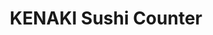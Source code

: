 ---
layout: place
title: "KENAKI Sushi Counter"
permalink: /maryland/gaithersburg/kenaki-sushi-counter.html
stateAbbr: MD
stateName: Maryland
cityName: Gaithersburg
seo:
  name: "KENAKI Sushi Counter"
  type: Restaurant
  links: https://www.kenakisushi.com/
description: "Looking for sushi in Gaithersburg, Maryland? Check out KENAKI Sushi Counter for a delightful Japanese dining experience. Enjoy a variety of sushi and other d..."
place_id: ChIJHSzJWaMttokR1XC7LUxFYfM
photos:
  - name: >-
      places/ChIJHSzJWaMttokR1XC7LUxFYfM/photos/AeeoHcJ7RS3ulAIh00qwRdN2MsbgWos6X4FINuev4LZZdIcDxf3WFWg_Wg8SADkD50V2q3gNjiVlkdN40_FfX2E73WqQQzQ1sAqAybv7FQ8xj7v_okw3cnOtVe-7UejQCdx0OplUNyvjA6fsas-wahmSDQV3CTgTAijHgGMDazMn4EVXxyAeNrC7JTfCQeMB-jFeUTbH5DYI0oImRDW3DD1_UZ7gIpln9nMbTse6QJniCEEpslOGDAhWfxdeQnaDiKClnIfqyg5ML-SD8Smle69w0fjsVjfC8ZdHKltHLlMGdiHO4A
    widthPx: 960
    heightPx: 958
    authorAttributions:
      - displayName: KENAKI Sushi Counter
        uri: https://maps.google.com/maps/contrib/104185945579756942824
        photoUri: >-
          https://lh3.googleusercontent.com/a-/ALV-UjX9ZTpho0R1NB4-YtDjxD4ggcZceW9PWhheQfXvqPM9SU7kkUM=s100-p-k-no-mo
    flagContentUri: >-
      https://www.google.com/local/imagery/report/?cb_client=maps_api_places.places_api&image_key=!1e10!2sAF1QipNKkQSmlWmilpg4bJtmlx5WwHryWNVT5StUECvt&hl=en-US
    googleMapsUri: >-
      https://www.google.com/maps/place//data=!3m4!1e2!3m2!1sAF1QipNKkQSmlWmilpg4bJtmlx5WwHryWNVT5StUECvt!2e10!4m2!3m1!1s0x89b62da359c92c1d:0xf361454c2dbb70d5
  - name: >-
      places/ChIJHSzJWaMttokR1XC7LUxFYfM/photos/AeeoHcJQX7tdeqfHktY12B_KATFJO4v1lqOTqmWJ_3izDRR1BDSx6jr9BSyGk_mcXDCwEfaAYoYh6Mp_9_WXSgUuOpSZx9qiOK_JFGeujcw71vAdGyi6yeUMp2HvG5cMOKPIZH8sBorZwbb1BMsgu0qFeHP9E9nqqHZOMcbjpd6TTXEL7As7b4X5WR7KykgdMr41OZU-VpbT7Nn1OA2PHqYUKH_9zAD1FHRJGgWK4DfdjnxGPTYMoxgbxPQrcyEgKMNvInfeVvbghwVMR2NipyyDhFRzNtJVHYnQrn15vehUtGC_8g
    widthPx: 3024
    heightPx: 3744
    authorAttributions:
      - displayName: KENAKI Sushi Counter
        uri: https://maps.google.com/maps/contrib/104185945579756942824
        photoUri: >-
          https://lh3.googleusercontent.com/a-/ALV-UjX9ZTpho0R1NB4-YtDjxD4ggcZceW9PWhheQfXvqPM9SU7kkUM=s100-p-k-no-mo
    flagContentUri: >-
      https://www.google.com/local/imagery/report/?cb_client=maps_api_places.places_api&image_key=!1e10!2sAF1QipPsNhlZpSuq9l7hSHG5P2UVkOMIunTx7mGLnM7J&hl=en-US
    googleMapsUri: >-
      https://www.google.com/maps/place//data=!3m4!1e2!3m2!1sAF1QipPsNhlZpSuq9l7hSHG5P2UVkOMIunTx7mGLnM7J!2e10!4m2!3m1!1s0x89b62da359c92c1d:0xf361454c2dbb70d5
  - name: >-
      places/ChIJHSzJWaMttokR1XC7LUxFYfM/photos/AeeoHcJwH-cFApJCqctLascSXM6nwFJyi9zbxd7akXBeGAgJDbGKX2Gu8knh-gRogktuAncXr0_nFWbu5s_7OEbw-kB16nLq4dlTrbgof-DVDgXkpsTqA-P9dJ1UylP9VhtxtuU_x_LT9HyskM6698IhpB7DnMYgN1gxZHFGvEG_9XcEhgvAVfzmezr7rlBlg8KLB8vQoZJrgbCGpypbHtdyqYG5CwqZ9zkY2uXGLOghD-MizaIlhXRqagB_PNZY8GzcfLCjVc0p70GA48CKKngO6pehEv9Zxwt9zM1s2hlnSdBPyYAd-RJoom1jLxK4bOd8eNp0hfrfOr9HqDJjUA5QYB64fp2MVR3iqFpXDGj1JM84B0c9o5RUECSRwkKgbzYcn3zm6WPlAXLrJesDS5zCWZ98bD6AFBb2iZHI2lz-0fOMyJJU
    widthPx: 3000
    heightPx: 4000
    authorAttributions:
      - displayName: Felipe Nogueira (PePeTD)
        uri: https://maps.google.com/maps/contrib/116619397333610122236
        photoUri: >-
          https://lh3.googleusercontent.com/a-/ALV-UjUZCpsxAe8Ym-FLpijxhUSAe4SecFzl8gYpvigT4XbUvpAeg780=s100-p-k-no-mo
    flagContentUri: >-
      https://www.google.com/local/imagery/report/?cb_client=maps_api_places.places_api&image_key=!1e10!2sCIHM0ogKEICAgMDwtJq__QE&hl=en-US
    googleMapsUri: >-
      https://www.google.com/maps/place//data=!3m4!1e2!3m2!1sCIHM0ogKEICAgMDwtJq__QE!2e10!4m2!3m1!1s0x89b62da359c92c1d:0xf361454c2dbb70d5
  - name: >-
      places/ChIJHSzJWaMttokR1XC7LUxFYfM/photos/AeeoHcICh7ovKwYUNzZ0SBEp4kpYED8bYn15oUtbkmB2B2XanX-4xHOooqwOCO-zD5ywxhpmuNRlKby11eHZkSw6QebU3Smh96hoN11AMylWsg-als1Hq-epjsxPbGgZ5jdpvZKVMY2HN7dhWdHcpEsOqCSoqMD-Ic4QyUKtw8CtzMId6uHCRc5t3uP4quOu2OHE0E5x-DzAJZTSJ9L0PAC6jihET3i4QrEAMkQIOfJw0-A9gSDTkuz9U7Wgf2R_fIpNwzH0tiVRFh6bu2gLtYD-S4KPTZ2xHz1mRfkYpO85dC763A
    widthPx: 2048
    heightPx: 1534
    authorAttributions:
      - displayName: KENAKI Sushi Counter
        uri: https://maps.google.com/maps/contrib/104185945579756942824
        photoUri: >-
          https://lh3.googleusercontent.com/a-/ALV-UjX9ZTpho0R1NB4-YtDjxD4ggcZceW9PWhheQfXvqPM9SU7kkUM=s100-p-k-no-mo
    flagContentUri: >-
      https://www.google.com/local/imagery/report/?cb_client=maps_api_places.places_api&image_key=!1e10!2sAF1QipPd80AcypoUYGHrvbA5SsZKVytl1n41ksH3Z3-j&hl=en-US
    googleMapsUri: >-
      https://www.google.com/maps/place//data=!3m4!1e2!3m2!1sAF1QipPd80AcypoUYGHrvbA5SsZKVytl1n41ksH3Z3-j!2e10!4m2!3m1!1s0x89b62da359c92c1d:0xf361454c2dbb70d5
  - name: >-
      places/ChIJHSzJWaMttokR1XC7LUxFYfM/photos/AeeoHcJ9zIvQ8EKU_OSQZ0281Tb_4i8oIZwA4_lGUQby56xgmApIIWO63J2bdL34Bl0SMIry6IxPC9IpilWIqs83f2IHBC6Ht0Q8EsLxbs5jeEjeYW0Jg5Fe9cJ5ZR0zDOVT6tUn59HIvGGjAgeB2nfLYLTB_62oAu4UPBHT5r0QkiTxPV8v74Pv_Bz6WsBxItcTeCLly_wC3ak082x7idmaXReUVBW5MRjfnoCwEihURhMS100QyCmagX3dss0C0FYQYInWiWIJl8z0BX0VA66ZlPJykuFO2icDuH5tP-8rrc1CWimh2Zz9jUTvlMstX60ILsj0UaNzNn7Cbv6C5_Wavur9jQ9AmcwEPZZoAYuBT_y_j7kD6i3NEJK71O_sFljDFX5jMJ6Wd8OJ8arhzMlCRKRocg9WQziTh02DmsS8Dpq1yYnr
    widthPx: 4800
    heightPx: 3389
    authorAttributions:
      - displayName: D L
        uri: https://maps.google.com/maps/contrib/117302160998994157782
        photoUri: >-
          https://lh3.googleusercontent.com/a-/ALV-UjVd6_YD8O3GGOMTCa6wnZfS-78-BeDaAq1bznxmZhJE2Pr-GUNr=s100-p-k-no-mo
    flagContentUri: >-
      https://www.google.com/local/imagery/report/?cb_client=maps_api_places.places_api&image_key=!1e10!2sCIHM0ogKEICAgICrqe3T_gE&hl=en-US
    googleMapsUri: >-
      https://www.google.com/maps/place//data=!3m4!1e2!3m2!1sCIHM0ogKEICAgICrqe3T_gE!2e10!4m2!3m1!1s0x89b62da359c92c1d:0xf361454c2dbb70d5
  - name: >-
      places/ChIJHSzJWaMttokR1XC7LUxFYfM/photos/AeeoHcJ5uW6r3YqXduv7vz2lnkNytZT6xhtJ3Aka0N406p_hpC7PX_OTivD3-iNfn2EIawmUnT7BMXLUHJLwvH_HDebzopVPwOJ-N08s7OcUW4pveFKOyIv93_0jDLC2LTSNstDd0fpbkdUebeC1ZH47oy92FC6nJ3DaUTXFI0D1D99b9T3bT8bKsVyFSmjHIdmY0LEVc19cm1jkdFWK60mQCUx5QMnoIltZ8siQ4AqmmffOStcaxl3phs_jlvIDXmPSz5q7Pnsrc3x7kh1YejkFV7bYVis78SpEOiF3xeOxs2OIGWDNaAy849BlIDVRs4DIeYiLdK4x7BsLHrNi_FL9M2wNYBtFg-BqIMPxtoWvt56QdTVFKVwBZ7x7F36BeEDOhxKbmWIJBDbR8ow0WN9C1dFRb-kxEGBG8cr-Zfu6BhxjuQ
    widthPx: 4000
    heightPx: 1800
    authorAttributions:
      - displayName: Monkeyboi Reviews
        uri: https://maps.google.com/maps/contrib/109990028714752094882
        photoUri: >-
          https://lh3.googleusercontent.com/a-/ALV-UjUDp3JWxqLixYyyPKgBmAsa5wgLm3MVFKm5lJnCYnZWz7PbYiYU=s100-p-k-no-mo
    flagContentUri: >-
      https://www.google.com/local/imagery/report/?cb_client=maps_api_places.places_api&image_key=!1e10!2sCIHM0ogKEICAgICl3qbjfw&hl=en-US
    googleMapsUri: >-
      https://www.google.com/maps/place//data=!3m4!1e2!3m2!1sCIHM0ogKEICAgICl3qbjfw!2e10!4m2!3m1!1s0x89b62da359c92c1d:0xf361454c2dbb70d5
  - name: >-
      places/ChIJHSzJWaMttokR1XC7LUxFYfM/photos/AeeoHcJwLBYKhMUiDtB9otqeXw5s-PHeODOCVCcwuxqD4I_Mcv89niBAGfBPz09glTFnLDci9z23hMxuSVAAOH_7SLfUS5lZCRSVI5Ye-DQvFfpcp6vaS1cVUY-pTClVHhdIwYRSuBNgX4QqKRoMmnbNfJJLMaxEHdO7JzaavyEpwD3PA1jUPCuVR4jZmT_y5PaoprMp1UnGT0_BwNHmx-VFC1qxcuXf5INVMYSwwex6Voys5MYeI6vpuDI9Fj1jkLA445ADNSMO1ZsuufT_V5Hb5FWLVf51PezlrNADmjOd8GlJbD2OkxjoR2GFWOX7J-0N5DW9qHxIWF550qd-3MhOocZPJZYK1eT71xc8vh-8BxAHncmcNm3KDdYy-RM4uu0GJN_SIB3M27sB5763YmcV2ljYH5fZhT3RMyFMB24E20nsww
    widthPx: 3600
    heightPx: 4800
    authorAttributions:
      - displayName: Tiffany A. Yeh
        uri: https://maps.google.com/maps/contrib/111575929900108693417
        photoUri: >-
          https://lh3.googleusercontent.com/a-/ALV-UjWRgLyLuwKsAGCvYTEalz0_msx_OlqFBDftVx3qiG8-oeivMJ4h=s100-p-k-no-mo
    flagContentUri: >-
      https://www.google.com/local/imagery/report/?cb_client=maps_api_places.places_api&image_key=!1e10!2sCIHM0ogKEICAgICD6OqlaQ&hl=en-US
    googleMapsUri: >-
      https://www.google.com/maps/place//data=!3m4!1e2!3m2!1sCIHM0ogKEICAgICD6OqlaQ!2e10!4m2!3m1!1s0x89b62da359c92c1d:0xf361454c2dbb70d5
  - name: >-
      places/ChIJHSzJWaMttokR1XC7LUxFYfM/photos/AeeoHcLOd4H699c4Is2YFOVFCXdMVQApJmNlDi-lyO_S8cI_r0jJtRBXfMshbTG5KbfMFF0LEca2HbuRIcYVqgSnq8ybaRTC0hxgW2-Mn2Pi2p3fU60n8iz_yKahrOXZlQjPCzbb_ujHuUhgETJQF7DBZmAy0FOFfl2msLyNNk2GcS0PXsSPHO5bUj5unHwuB5yLrCaFHUXT6hFvqwULDWnmCQu-nX2llw8Bkv8yJ7mOXK_spKs2gAC7DQinXGzRz6v6W5aPnzr5CJ3E9n11jlTFN3u7sztBMlDcrTqzSYlYRnlNsLf7W4-xJyjCTIOMHCLMkp9C-kI4Sp2HzBc87-rFhguIlyZpjGEUNzx2vfSbftm2dbAmEudQMYoO4Z_Lhj7rGXTtx3KGREuooovbcnyj-GwY1geqeT1ylDlHLv_wFfjaxg
    widthPx: 3600
    heightPx: 4800
    authorAttributions:
      - displayName: Chitra G C
        uri: https://maps.google.com/maps/contrib/118061684318186474966
        photoUri: >-
          https://lh3.googleusercontent.com/a/ACg8ocI0Jca1EtiFBFfOFKSgBySINQn9M9xGyoE7jyRFjvTtYtSNuBQ=s100-p-k-no-mo
    flagContentUri: >-
      https://www.google.com/local/imagery/report/?cb_client=maps_api_places.places_api&image_key=!1e10!2sCIHM0ogKEICAgIDP_5aVTw&hl=en-US
    googleMapsUri: >-
      https://www.google.com/maps/place//data=!3m4!1e2!3m2!1sCIHM0ogKEICAgIDP_5aVTw!2e10!4m2!3m1!1s0x89b62da359c92c1d:0xf361454c2dbb70d5
  - name: >-
      places/ChIJHSzJWaMttokR1XC7LUxFYfM/photos/AeeoHcLralrKJlTzmfQZE5gcjbeKvvoNtt4DFhA83tWgciwKziBR-ox9R7psQnuxckqFK8g_6z4VcnnQeBa_GxBePN2s4Qh9xre8gHnp7-gugPF8Mvmvlx8Eo5XlFH5xXcSk_C2_F3AwapMaVaGm235Gx6whsP57_AHK8gWgHSYos2Xc4-q_Xa60rQA51-Vxr6KzNwlXkxAgMEpms0xe0JOJ8_qmF3U8BV_HNcoLc3q46CL_uciuDlAG350l0pRhvPs67xzlZ7oDvzm7x-qv7dqmosn-dDfr_oDgrvOjMH3iE3jJKQZJ8Ww5ptYXwPr2IDZDZGM4sgbk6t0T38QAU8mOWYNQQfOqF5mLlsE2Ckhd48VqCUnL4OQi74OK0NSgdhOzWAwT5PB81dJI-jTJu9oouriW8E4zhHK_ae1APJ0hcWKOe-5L
    widthPx: 3024
    heightPx: 4032
    authorAttributions:
      - displayName: Regina E. Zappi
        uri: https://maps.google.com/maps/contrib/100251534613602303893
        photoUri: >-
          https://lh3.googleusercontent.com/a-/ALV-UjWFJc93p9Is7RHiBVFP_7CPMa0p7UrcysoJwTY_ZzAPMcedCu2F=s100-p-k-no-mo
    flagContentUri: >-
      https://www.google.com/local/imagery/report/?cb_client=maps_api_places.places_api&image_key=!1e10!2sCIHM0ogKEICAgIDf-qDqkgE&hl=en-US
    googleMapsUri: >-
      https://www.google.com/maps/place//data=!3m4!1e2!3m2!1sCIHM0ogKEICAgIDf-qDqkgE!2e10!4m2!3m1!1s0x89b62da359c92c1d:0xf361454c2dbb70d5
  - name: >-
      places/ChIJHSzJWaMttokR1XC7LUxFYfM/photos/AeeoHcLsyTV4ZbSPGtqPk4xpJyrfJr0puOFR5QHNGsc0ngCNvo-4UoIwUoFbBXbl9oGML2M_dyn0HCh4X2KFmzqQe8gD2KMyCPsKxRus1FkSV_Gfl2BOt99wDNN6Cr22N_0DL_XXKfwcZVCs9ZZK_aTy1eEqvSHrgLUaAshV6x3e8cGoU9iC1nu3-8YB_sOLSprqdV7wZyEY-G5T3n0Zqbb4bNs40OxZhokdyt-Oe_HTlhynVlP3KeDmVytxSjPkw1SyQVhzUeWfZYPWCbIE0Xjrr-sxHLWu39lwyCfRMfM995Um25e6UEDzQBnlTjIpDkOxTqgA0PYuF88LI_zXfcgqcMU5WGbAzQeN0eo7AiGC1h1yNWa-xa0OEJYJeEEd-vN0J6WbTlbDUkkmead7KxfHUTspvp2rlE53iEVdmqwoAyRhkw
    widthPx: 3024
    heightPx: 3024
    authorAttributions:
      - displayName: Andrew Abraham
        uri: https://maps.google.com/maps/contrib/100032890573730476300
        photoUri: >-
          https://lh3.googleusercontent.com/a-/ALV-UjWXrhZ0DnykR_Iksp78WK6PQlYpOmpS8Q8yFoF5cCuQGA6vc2sNLQ=s100-p-k-no-mo
    flagContentUri: >-
      https://www.google.com/local/imagery/report/?cb_client=maps_api_places.places_api&image_key=!1e10!2sCIHM0ogKEICAgICj5pXyUg&hl=en-US
    googleMapsUri: >-
      https://www.google.com/maps/place//data=!3m4!1e2!3m2!1sCIHM0ogKEICAgICj5pXyUg!2e10!4m2!3m1!1s0x89b62da359c92c1d:0xf361454c2dbb70d5
address: 706 Center Point Way, Gaithersburg, MD 20878, USA
street: 706 Center Point Way
city: Gaithersburg
state: MD
zip: '20878'
country: USA
neighborhood: Kentlands
latitude: '39.122101'
longitude: '-77.235303'
accessibility_options:
  wheelchairAccessibleParking: true
  wheelchairAccessibleEntrance: true
  wheelchairAccessibleRestroom: true
  wheelchairAccessibleSeating: true
business_status: OPERATIONAL
name: KENAKI Sushi Counter
google_maps_links:
  directionsUri: >-
    https://www.google.com/maps/dir//''/data=!4m7!4m6!1m1!4e2!1m2!1m1!1s0x89b62da359c92c1d:0xf361454c2dbb70d5!3e0
  placeUri: https://maps.google.com/?cid=17537374617444511957
  writeAReviewUri: >-
    https://www.google.com/maps/place//data=!4m3!3m2!1s0x89b62da359c92c1d:0xf361454c2dbb70d5!12e1
  reviewsUri: >-
    https://www.google.com/maps/place//data=!4m4!3m3!1s0x89b62da359c92c1d:0xf361454c2dbb70d5!9m1!1b1
  photosUri: >-
    https://www.google.com/maps/place//data=!4m3!3m2!1s0x89b62da359c92c1d:0xf361454c2dbb70d5!10e5
primary_type: Sushi Restaurant
opening_hours:
  regular: null
  current: null
secondary_opening_hours:
  regular:
    weekdayDescriptions: null
    type: null
  current:
    weekdayDescriptions: null
    type: null
phone: (240) 224-7189
price_level: null
price_range: $20 &ndash; $30
rating: '4.5'
rating_count: 443
website: https://www.kenakisushi.com/
reviews:
  - name: >-
      places/ChIJHSzJWaMttokR1XC7LUxFYfM/reviews/ChdDSUhNMG9nS0VJQ0FnTURRNTViSG93RRAB
    relativePublishTimeDescription: 4 weeks ago
    rating: 5
    text:
      text: >-
        For us this was a great find.  It's the best sushi joint I've visited in
        Montgomery County yet.  The Chef's Choice sashimi sampler is a must have
        item.  The waitress gave really good recommendations, among which the
        White Tiger sushi roll was my favorite.  Portions are generous.  Flavors
        were satisfying - yes, each sushi roll had a distinctive and great
        taste, not something most sushi places can say.  You can tell they have
        real sushi chefs working with real ingredients in the kitchen.


        Small foot print but tastefully outfitted with a relaxing feel.  Last
        but not least, super clean restroom.  All in all, I can't recommend it
        highly enough, especially given one has to pay $15+ for Five Guys these
        days.
      languageCode: en
    originalText:
      text: >-
        For us this was a great find.  It's the best sushi joint I've visited in
        Montgomery County yet.  The Chef's Choice sashimi sampler is a must have
        item.  The waitress gave really good recommendations, among which the
        White Tiger sushi roll was my favorite.  Portions are generous.  Flavors
        were satisfying - yes, each sushi roll had a distinctive and great
        taste, not something most sushi places can say.  You can tell they have
        real sushi chefs working with real ingredients in the kitchen.


        Small foot print but tastefully outfitted with a relaxing feel.  Last
        but not least, super clean restroom.  All in all, I can't recommend it
        highly enough, especially given one has to pay $15+ for Five Guys these
        days.
      languageCode: en
    authorAttribution:
      displayName: Fotosapien
      uri: https://www.google.com/maps/contrib/103128032122721811402/reviews
      photoUri: >-
        https://lh3.googleusercontent.com/a/ACg8ocK4nGucQEejIO0WIrgLI3zYDZU5e-egty2mGJauw5JxlGzQkw=s128-c0x00000000-cc-rp-mo
    publishTime: '2025-03-15T00:58:29.060117Z'
    flagContentUri: >-
      https://www.google.com/local/review/rap/report?postId=ChdDSUhNMG9nS0VJQ0FnTURRNTViSG93RRAB&d=17924085&t=1
    googleMapsUri: >-
      https://www.google.com/maps/reviews/data=!4m6!14m5!1m4!2m3!1sChdDSUhNMG9nS0VJQ0FnTURRNTViSG93RRAB!2m1!1s0x89b62da359c92c1d:0xf361454c2dbb70d5
  - name: >-
      places/ChIJHSzJWaMttokR1XC7LUxFYfM/reviews/ChZDSUhNMG9nS0VJQ0FnSURvN3FMR0NREAE
    relativePublishTimeDescription: 2 weeks ago
    rating: 5
    text:
      text: >-
        Dining at this gem is always a delightful experience, consistently
        hitting the mark no matter when you visit. The welcoming and friendly
        staff ensure every meal feels special, while their sushi remains
        impeccably fresh and beautifully prepared. In particular, the Black
        Magic Roll is a standout—easily one of my favorite dishes, period.


        Conveniently nestled in the heart of Kentlands, the location offers
        ample parking, making visits stress-free. Highly recommended for both
        sushi enthusiasts and casual diners alike.
      languageCode: en
    originalText:
      text: >-
        Dining at this gem is always a delightful experience, consistently
        hitting the mark no matter when you visit. The welcoming and friendly
        staff ensure every meal feels special, while their sushi remains
        impeccably fresh and beautifully prepared. In particular, the Black
        Magic Roll is a standout—easily one of my favorite dishes, period.


        Conveniently nestled in the heart of Kentlands, the location offers
        ample parking, making visits stress-free. Highly recommended for both
        sushi enthusiasts and casual diners alike.
      languageCode: en
    authorAttribution:
      displayName: Felipe Nogueira (PePeTD)
      uri: https://www.google.com/maps/contrib/116619397333610122236/reviews
      photoUri: >-
        https://lh3.googleusercontent.com/a-/ALV-UjUZCpsxAe8Ym-FLpijxhUSAe4SecFzl8gYpvigT4XbUvpAeg780=s128-c0x00000000-cc-rp-mo-ba6
    publishTime: '2025-03-23T23:21:04.541556Z'
    flagContentUri: >-
      https://www.google.com/local/review/rap/report?postId=ChZDSUhNMG9nS0VJQ0FnSURvN3FMR0NREAE&d=17924085&t=1
    googleMapsUri: >-
      https://www.google.com/maps/reviews/data=!4m6!14m5!1m4!2m3!1sChZDSUhNMG9nS0VJQ0FnSURvN3FMR0NREAE!2m1!1s0x89b62da359c92c1d:0xf361454c2dbb70d5
  - name: >-
      places/ChIJHSzJWaMttokR1XC7LUxFYfM/reviews/ChdDSUhNMG9nS0VJQ0FnSUQ3OE1PVzZBRRAB
    relativePublishTimeDescription: 7 months ago
    rating: 5
    text:
      text: >-
        Very fresh sushi with creative maki selections and other great
        appetizers and drinks!


        There was no wait to be seated for our party of 4 during a weeknight
        evening. We got a list of monthly specials and tried some of their
        drinks and appetizers!


        I highly recommend the duroc pork belly bun (comes in an order of 1) and
        their karaage, which comes with shaved fish flakes on top as appetizers!
        Many for their specialty rolls (maki) also included eel in interesting
        combinations like with potato or plantain, so I really enjoyed trying
        those out (Kitchen Sink or Donkey Kong maki). We also tried out their
        seasonal special croissant pudding with matcha and blueberry.


        I happily enjoyed all the food we ordered and I look forward to going
        track to Kenaki again in the near future! 😋
      languageCode: en
    originalText:
      text: >-
        Very fresh sushi with creative maki selections and other great
        appetizers and drinks!


        There was no wait to be seated for our party of 4 during a weeknight
        evening. We got a list of monthly specials and tried some of their
        drinks and appetizers!


        I highly recommend the duroc pork belly bun (comes in an order of 1) and
        their karaage, which comes with shaved fish flakes on top as appetizers!
        Many for their specialty rolls (maki) also included eel in interesting
        combinations like with potato or plantain, so I really enjoyed trying
        those out (Kitchen Sink or Donkey Kong maki). We also tried out their
        seasonal special croissant pudding with matcha and blueberry.


        I happily enjoyed all the food we ordered and I look forward to going
        track to Kenaki again in the near future! 😋
      languageCode: en
    authorAttribution:
      displayName: Elli
      uri: https://www.google.com/maps/contrib/115257274013263031257/reviews
      photoUri: >-
        https://lh3.googleusercontent.com/a-/ALV-UjXknvQgtUabT1Lmhy04Rw-qpztoCv8K-UC6eR2YQVh1pLR0lOZXtQ=s128-c0x00000000-cc-rp-mo-ba5
    publishTime: '2024-08-20T13:32:45.413129Z'
    flagContentUri: >-
      https://www.google.com/local/review/rap/report?postId=ChdDSUhNMG9nS0VJQ0FnSUQ3OE1PVzZBRRAB&d=17924085&t=1
    googleMapsUri: >-
      https://www.google.com/maps/reviews/data=!4m6!14m5!1m4!2m3!1sChdDSUhNMG9nS0VJQ0FnSUQ3OE1PVzZBRRAB!2m1!1s0x89b62da359c92c1d:0xf361454c2dbb70d5
  - name: >-
      places/ChIJHSzJWaMttokR1XC7LUxFYfM/reviews/ChdDSUhNMG9nS0VJQ0FnSUNua3BtRXZRRRAB
    relativePublishTimeDescription: 6 months ago
    rating: 4
    text:
      text: >-
        This was my second visit to Kenaki Sushi, and once again, the service
        was outstanding. The sushi was fresh and flavorful, and I ordered three
        rolls this time. The White Tiger roll stood out with its unique
        combination of flavors and a satisfying crunch. The Scallop roll was
        equally delicious, offering a perfect balance of taste and texture.
        However, the Blue Crab roll, while decent, didn’t quite hit the mark—it
        was missing that extra something to make it memorable.


        I also tried the Tokyo cocktail, which had a flavor profile reminiscent
        of an Old Fashioned—smooth and well-balanced. That said, the
        presentation could use a bit of refinement. A touch like clear ice and a
        cocktail pick for the cherry would have elevated the experience.


        Overall, the atmosphere is inviting, the service is attentive, and the
        sushi is top-notch. I’ll definitely be returning for another round.
      languageCode: en
    originalText:
      text: >-
        This was my second visit to Kenaki Sushi, and once again, the service
        was outstanding. The sushi was fresh and flavorful, and I ordered three
        rolls this time. The White Tiger roll stood out with its unique
        combination of flavors and a satisfying crunch. The Scallop roll was
        equally delicious, offering a perfect balance of taste and texture.
        However, the Blue Crab roll, while decent, didn’t quite hit the mark—it
        was missing that extra something to make it memorable.


        I also tried the Tokyo cocktail, which had a flavor profile reminiscent
        of an Old Fashioned—smooth and well-balanced. That said, the
        presentation could use a bit of refinement. A touch like clear ice and a
        cocktail pick for the cherry would have elevated the experience.


        Overall, the atmosphere is inviting, the service is attentive, and the
        sushi is top-notch. I’ll definitely be returning for another round.
      languageCode: en
    authorAttribution:
      displayName: V. Lee
      uri: https://www.google.com/maps/contrib/110806013600469031347/reviews
      photoUri: >-
        https://lh3.googleusercontent.com/a-/ALV-UjVWzF2IEiKdWTdUor1YCSAuns_83VhMekHkBKAb9CKB9mw0C1sCQA=s128-c0x00000000-cc-rp-mo-ba2
    publishTime: '2024-09-24T12:27:10.683084Z'
    flagContentUri: >-
      https://www.google.com/local/review/rap/report?postId=ChdDSUhNMG9nS0VJQ0FnSUNua3BtRXZRRRAB&d=17924085&t=1
    googleMapsUri: >-
      https://www.google.com/maps/reviews/data=!4m6!14m5!1m4!2m3!1sChdDSUhNMG9nS0VJQ0FnSUNua3BtRXZRRRAB!2m1!1s0x89b62da359c92c1d:0xf361454c2dbb70d5
  - name: >-
      places/ChIJHSzJWaMttokR1XC7LUxFYfM/reviews/ChdDSUhNMG9nS0VJQ0FnSUNENk9xbHlRRRAB
    relativePublishTimeDescription: a year ago
    rating: 5
    text:
      text: >-
        My god is this place good. KENAKI uses high quality fish with modern
        takes, so you get the quality of a high end sushi restaurant with unique
        flairs. What drew me to this place was that they serve bluefin tuna (not
        that cheap hot pink looking tuna) — we got otoro and chutoro.
        Immediately just melts away in your mouth. The quality of their fish is
        just next level. I barely had any room to finish my tekka bowl too
        because I was so excited to eat everything.


        Hamachi crudo was a great appetizer — grapefruit was slightly sweet and
        refreshing. Hamachi quality was exceptional.


        Bluefin tuna was worth every dollar. There are so many varieties to
        choose from and I can’t wait to go back and get the rest of the bluefin
        menu.


        Maki were excellent. And tekka don used chili crisp which was a nice
        touch. Desserts were so decadent.
      languageCode: en
    originalText:
      text: >-
        My god is this place good. KENAKI uses high quality fish with modern
        takes, so you get the quality of a high end sushi restaurant with unique
        flairs. What drew me to this place was that they serve bluefin tuna (not
        that cheap hot pink looking tuna) — we got otoro and chutoro.
        Immediately just melts away in your mouth. The quality of their fish is
        just next level. I barely had any room to finish my tekka bowl too
        because I was so excited to eat everything.


        Hamachi crudo was a great appetizer — grapefruit was slightly sweet and
        refreshing. Hamachi quality was exceptional.


        Bluefin tuna was worth every dollar. There are so many varieties to
        choose from and I can’t wait to go back and get the rest of the bluefin
        menu.


        Maki were excellent. And tekka don used chili crisp which was a nice
        touch. Desserts were so decadent.
      languageCode: en
    authorAttribution:
      displayName: Tiffany A. Yeh
      uri: https://www.google.com/maps/contrib/111575929900108693417/reviews
      photoUri: >-
        https://lh3.googleusercontent.com/a-/ALV-UjWRgLyLuwKsAGCvYTEalz0_msx_OlqFBDftVx3qiG8-oeivMJ4h=s128-c0x00000000-cc-rp-mo-ba3
    publishTime: '2024-03-24T00:50:55.623703Z'
    flagContentUri: >-
      https://www.google.com/local/review/rap/report?postId=ChdDSUhNMG9nS0VJQ0FnSUNENk9xbHlRRRAB&d=17924085&t=1
    googleMapsUri: >-
      https://www.google.com/maps/reviews/data=!4m6!14m5!1m4!2m3!1sChdDSUhNMG9nS0VJQ0FnSUNENk9xbHlRRRAB!2m1!1s0x89b62da359c92c1d:0xf361454c2dbb70d5
parking_options:
  freeParkingLot: true
  freeStreetParking: true
  valetParking: false
payment_options:
  acceptsCreditCards: true
  acceptsDebitCards: true
  acceptsCashOnly: false
  acceptsNfc: true
allow_dogs: null
curbside_pickup: null
delivery: true
dine_in: true
good_for_children: null
good_for_groups: true
good_for_sports: false
live_music: false
menu_for_children: false
outdoor_seating: true
reservable: null
restroom: true
serves_beer: true
serves_breakfast: false
serves_brunch: null
serves_cocktails: true
serves_coffee: null
serves_dinner: true
serves_dessert: true
serves_lunch: true
serves_vegetarian_food: true
serves_wine: true
takeout: true
summary: null

---